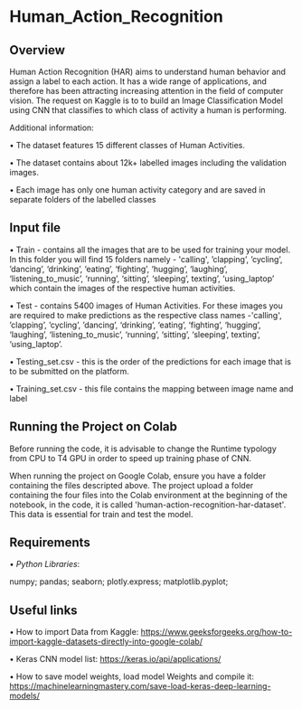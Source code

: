 # Human_Action_Recognition
## Overview
Human Action Recognition (HAR) aims to understand human behavior and assign a label to each action. It has a wide range of applications, and therefore has been attracting increasing attention in the field of computer vision.
The request on Kaggle is to to build an Image Classification Model using CNN that classifies to which class of activity a human is performing.

Additional information:

• The dataset features 15 different classes of Human Activities.

• The dataset contains about 12k+ labelled images including the validation images.

• Each image has only one human activity category and are saved in separate folders of the labelled classes


## Input file
• Train - contains all the images that are to be used for training your model. In this folder you will find 15 folders namely - 'calling', ’clapping’, ’cycling’, ’dancing’, ‘drinking’, ‘eating’, ‘fighting’, ‘hugging’, ‘laughing’, ‘listening_to_music’, ‘running’, ‘sitting’, ‘sleeping’, texting’, ‘using_laptop’ which contain the images of the respective human activities.

• Test - contains 5400 images of Human Activities. For these images you are required to make predictions as the respective class names -'calling', ’clapping’, ’cycling’, ’dancing’, ‘drinking’, ‘eating’, ‘fighting’, ‘hugging’, ‘laughing’, ‘listening_to_music’, ‘running’, ‘sitting’, ‘sleeping’, texting’, ‘using_laptop’.

• Testing_set.csv - this is the order of the predictions for each image that is to be submitted on the platform.

• Training_set.csv - this file contains the mapping between image name and label

## Running the Project on Colab
Before running the code, it is advisable to change the Runtime typology from CPU to T4 GPU in order to speed up training phase of CNN.

When running the project on Google Colab, ensure you have a folder containing the files descripted above.
The project upload a folder containing the four files into the Colab environment at the beginning of the notebook, in the code, it is called 'human-action-recognition-har-dataset'. This data is essential for train and test the model.

## Requirements

• _Python Libraries_:

numpy; 
pandas; 
seaborn; 
plotly.express; 
matplotlib.pyplot; 



## Useful links

• How to import Data from Kaggle: https://www.geeksforgeeks.org/how-to-import-kaggle-datasets-directly-into-google-colab/

• Keras CNN model list: https://keras.io/api/applications/

• How to save model weights, load model Weights and compile it: https://machinelearningmastery.com/save-load-keras-deep-learning-models/
